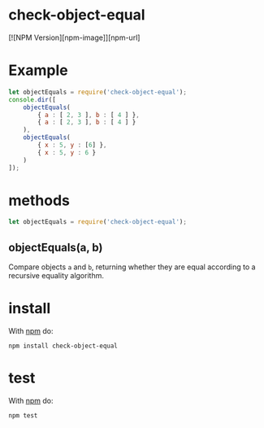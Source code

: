 # check-object-equal

[![NPM Version][npm-image]][npm-url]

# Example

``` js
let objectEquals = require('check-object-equal');
console.dir([
    objectEquals(
        { a : [ 2, 3 ], b : [ 4 ] },
        { a : [ 2, 3 ], b : [ 4 ] }
    ),
    objectEquals(
        { x : 5, y : [6] },
        { x : 5, y : 6 }
    )
]);
```

# methods

``` js
let objectEquals = require('check-object-equal');
```

## objectEquals(a, b)

Compare objects `a` and `b`, returning whether they are equal according to a
recursive equality algorithm.

# install

With [npm](http://npmjs.org) do:

```
npm install check-object-equal
```

# test

With [npm](http://npmjs.org) do:

```
npm test
```